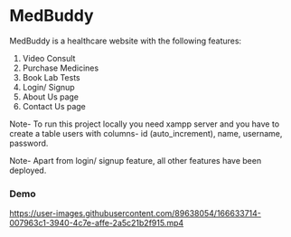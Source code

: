 # MedBuddy

MedBuddy is a healthcare website with the following features:
1. Video Consult
2. Purchase Medicines
3. Book Lab Tests
4. Login/ Signup
5. About Us page
6. Contact Us page

Note- To run this project locally you need xampp server and you have to create a table users with columns- id (auto_increment), name, username, password.

Note- Apart from login/ signup feature, all other features have been deployed.

### Demo

https://user-images.githubusercontent.com/89638054/166633714-007963c1-3940-4c7e-affe-2a5c21b2f915.mp4


